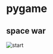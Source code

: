 pygame
===
space war
---
![start]([連結](https://drive.google.com/file/d/14cQVOHJYe-sZhLWtVOUWDn5i4WCG_giU/view?usp=drive_link)https://drive.google.com/file/d/14cQVOHJYe-sZhLWtVOUWDn5i4WCG_giU/view?usp=drive_link "游標顯示")
